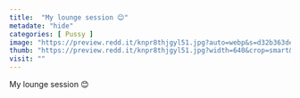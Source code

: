 ```yaml
---
title:  "My lounge session 😊"
metadate: "hide"
categories: [ Pussy ]
image: "https://preview.redd.it/knpr8thjgyl51.jpg?auto=webp&s=d32b363dee7b29029d7d83b95dbdb868e88b8267"
thumb: "https://preview.redd.it/knpr8thjgyl51.jpg?width=640&crop=smart&auto=webp&s=981f87f1aa363cd081395a857e40cd034e2c41ca"
visit: ""
---
```

My lounge session 😊
